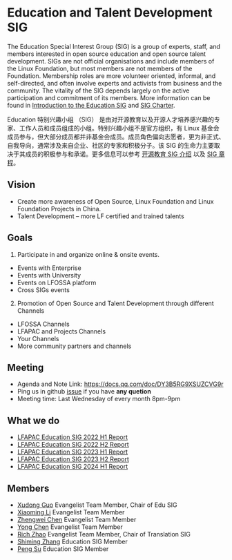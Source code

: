 # Education and Talent Development SIG

The Education Special Interest Group (SIG) is a group of experts, staff, and members interested in open source education and open source talent development. SIGs are not official organisations and include members of the Linux Foundation, but most members are not members of the Foundation. Membership roles are more volunteer oriented, informal, and self-directed, and often involve experts and activists from business and the community. The vitality of the SIG depends largely on the active participation and commitment of its members. More information can be found in [Introduction to the Education SIG](https://evangelists.linuxfoundation.cn/sigs/education) and [SIG Charter](CHARTER.md).

Education 特别兴趣小组 （SIG） 是由对开源教育以及开源人才培养感兴趣的专家、工作人员和成员组成的小组。特别兴趣小组不是官方组织，有 Linux 基金会成员参与，但大部分成员都并非基金会成员。成员角色偏向志愿者，更为非正式、自我导向，通常涉及来自企业、社区的专家和积极分子。该 SIG 的生命力主要取决于其成员的积极参与和承诺。更多信息可以参考 [开源教育 SIG 介绍](https://evangelists.linuxfoundation.cn/sigs/education) 以及 [SIG 章程](CHARTER.md)。

## Vision

- Create more awareness of Open Source, Linux Foundation and Linux Foundation Projects in China.
- Talent Development – more LF certified and trained talents

## Goals

1. Participate in and organize online & onsite events.
  - Events with Enterprise
  - Events with University
  - Events on LFOSSA platform
  - Cross SIGs events

2. Promotion of Open Source and Talent Development through different Channels
  - LFOSSA Channels
  - LFAPAC and Projects Channels
  - Your Channels
  - More community partners and channels

## Meeting

- Agenda and Note Link: https://docs.qq.com/doc/DY3B5RG9XSUZCVG9r
- Ping us in github [issue](https://github.com/lfapac-open-source-evangelist/education-and-talent-development-sig/issues/new) if you have **any quetion**
- Meeting time: Last Wednesday of every month 8pm-9pm

## What we do

- [LFAPAC Education SIG 2022 H1 Report](https://mp.weixin.qq.com/s/qgzQUfW0CVczyt6pNwAB-w)
- [LFAPAC Education SIG 2022 H2 Report](https://mp.weixin.qq.com/s/r_ujzD0jKixb3eFl3jtowQ)
- [LFAPAC Education SIG 2023 H1 Report](https://mp.weixin.qq.com/s/IquO7AxFmJ5kB6Yb8FM0WQ)
- [LFAPAC Education SIG 2023 H2 Report](https://mp.weixin.qq.com/s/ltXPPXmXpJVXhhwp-VUd3w)
- [LFAPAC Education SIG 2024 H1 Report](https://mp.weixin.qq.com/s/9lo4Aa6sP9Z6W3mU-Vj-bw)

## Members

- [Xudong Guo](https://github.com/sunny0826) Evangelist Team Member, Chair of Edu SIG
- [Xiaoming Li](https://github.com/nliver) Evangelist Team Member
- [Zhengwei Chen](https://github.com/hintcnuie) Evangelist Team Member
- [Yong Chen](https://github.com/gzchenyong) Evangelist Team Member
- [Rich Zhao](https://github.com/zRich) Evangelist Team Member, Chair of Translation SIG
- [Shiming Zhang](https://github.com/wzshiming) Education SIG Member
- [Peng Su](https://github.com/SuperSupeng) Education SIG Member
